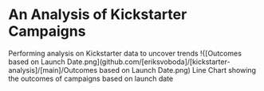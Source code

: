 # An Analysis of Kickstarter Campaigns
Performing analysis on Kickstarter data to uncover trends
!{[Outcomes based on Launch Date.png](github.com/[eriksvoboda]/[kickstarter-analysis]/[main]/Outcomes based on Launch Date.png)
Line Chart showing the outcomes of campaigns based on launch date
